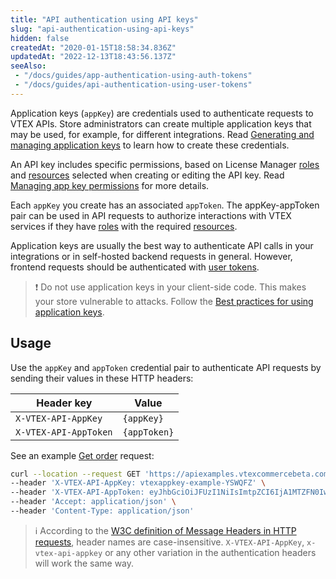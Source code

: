 ```yaml
---
title: "API authentication using API keys"
slug: "api-authentication-using-api-keys"
hidden: false
createdAt: "2020-01-15T18:58:34.836Z"
updatedAt: "2022-12-13T18:43:56.137Z"
seeAlso:
 - "/docs/guides/app-authentication-using-auth-tokens"
 - "/docs/guides/api-authentication-using-user-tokens"
---
```


Application keys (`appKey`) are credentials used to authenticate requests to VTEX APIs. Store administrators can create multiple application keys that may be used, for example, for different integrations. Read [Generating and managing application keys](https://help.vtex.com/en/tutorial/api-keys--4bFEmcHXgpNksoePchZyy6) to learn how to create these credentials.

An API key includes specific permissions, based on License Manager [roles](https://help.vtex.com/en/tutorial/roles--7HKK5Uau2H6wxE1rH5oRbc) and [resources](https://help.vtex.com/en/tutorial/license-manager-resources--3q6ztrC8YynQf6rdc6euk3) selected when creating or editing the API key. Read [Managing app key permissions](https://help.vtex.com/en/tutorial/api-keys--4bFEmcHXgpNksoePchZyy6#managing-app-key-permissions) for more details.

Each `appKey` you create has an associated `appToken`. The appKey-appToken pair can be used in API requests to authorize interactions with VTEX services if they have [roles](https://help.vtex.com/en/tutorial/roles--7HKK5Uau2H6wxE1rH5oRbc) with the required [resources](https://help.vtex.com/en/tutorial/license-manager-resources--3q6ztrC8YynQf6rdc6euk3?&utm_source=autocomplete).

Application keys are usually the best way to authenticate API calls in your integrations or in self-hosted backend requests in general. However, frontend requests should be authenticated with [user tokens](https://developers.vtex.com/docs/guides/api-authentication-using-user-tokens).

>❗ Do not use application keys in your client-side code. This makes your store vulnerable to attacks. Follow the [Best practices for using application keys](https://help.vtex.com/en/tutorial/best-practices-api-keys--7b6nD1VMHa49aI5brlOvJm#never-use-client-side-code-for-integrations).

## Usage

Use the `appKey` and `appToken` credential pair to authenticate API requests by sending their values in these HTTP headers:

| Header key | Value |
| - | - |
| `X-VTEX-API-AppKey` | `{appKey}` |
| `X-VTEX-API-AppToken` | `{appToken}` |

See an example [Get order](https://developers.vtex.com/vtex-rest-api/reference/getorder) request:

```bash
curl --location --request GET 'https://apiexamples.vtexcommercebeta.com.br/api/oms/pvt/orders/:orderId' \
--header 'X-VTEX-API-AppKey: vtexappkey-example-YSWQFZ' \
--header 'X-VTEX-API-AppToken: eyJhbGciOiJFUzI1NiIsImtpZCI6IjA1MTZFN0IwMDNFODMxRTg0QkFDOTg2NzBCNUM2QTRERTlBN0RFNkUiLCJ0eXAiOiJqd3QifQ.eyJzdWIiOiJwZWRyby5jb3N0YUB2dGV4LmNvbS5iciIsImFjY291bnQiOiJhcHBsaWFuY2V0aGVtZSIsImF1ZGllbmNlIjoiYWRtaW4iLCJzZXNzIjoiZjU3YjMyMGItMWE3YS00YzlkLWJkNDMtZTE4NDdhYmE1MTE1IiwiZXhwIjoxNjE2NzY3Mjc4LCJ1c2VySWQiOiJmYjU0MmU1MS01NDg4LTRjMzQtOGQxNy1lZDhmY2Y1OTdhOTQiLCJpYXQiOjE2MwerY2ODA4NzgsImlzcyI6InRva2VuLWVtaXR0ZXIiLCJqdGkiOiJmYTI0YWJiOC03Y2E5LTQ3NjUtYmYzNC1kMmvU5YTgzYjYxZmUifQ.23rn-2dEdAAYXJX2exrxDEdbieyKWsVKABeSUNeFWyhz7xRd7d5EcxwiMLjM3bRaBOKrAA9Op7ocn89c45qQ' \
--header 'Accept: application/json' \
--header 'Content-Type: application/json'
```

>ℹ️️ According to the [W3C definition of Message Headers in HTTP requests](https://www.w3.org/Protocols/rfc2616/rfc2616-sec4.html#sec4.2), header names are case-insensitive. `X-VTEX-API-AppKey`, `x-vtex-api-appkey` or any other variation in the authentication headers will work the same way.

